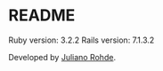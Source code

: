 # README

Ruby version: 3.2.2
Rails version: 7.1.3.2

Developed by [Juliano Rohde](https://www.linkedin.com/in/julianorohde/).